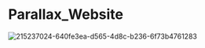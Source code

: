 # Parallax_Website
![215237024-640fe3ea-d565-4d8c-b236-6f73b4761283](https://github.com/ArshikaMishra/Parallax_Website/assets/95561986/6fca5285-dd11-494e-b0c3-dd4a60185ea3)
